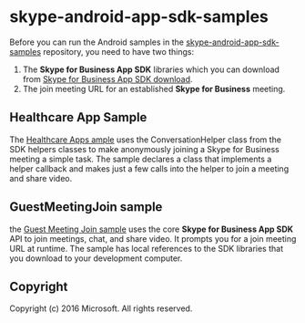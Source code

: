 # skype-android-app-sdk-samples

Before you can run the Android samples in the [skype-android-app-sdk-samples](https://github.com/OfficeDev/skype-android-app-sdk-samples) repository, 
you need to have two things:

1. The **Skype for Business App SDK** libraries which you can download from [Skype for Business App SDK download](http://aka.ms/sfbappsdkdownload_android).  
2. The join meeting URL for an established **Skype for Business** meeting.


## Healthcare App Sample
The [Healthcare Apps ample](https://github.com/OfficeDev/skype-android-app-sdk-samples/tree/master/HealthcareApp) uses the ConversationHelper class from the SDK helpers classes to make anonymously joining a Skype for Business meeting a simple task. The sample declares a class that implements a helper callback and makes just a few calls into the helper to join a meeting and share video.   

## GuestMeetingJoin sample
the [Guest Meeting Join sample](https://github.com/OfficeDev/skype-android-app-sdk-samples/tree/master/GuestMeetingJoin) uses the core **Skype for Business App SDK** API to
join meetings, chat, and share video. It prompts you for a join meeting URL at runtime. The sample has local references to the SDK libraries that you download to 
your development computer. 

## Copyright
Copyright (c) 2016 Microsoft. All rights reserved.
